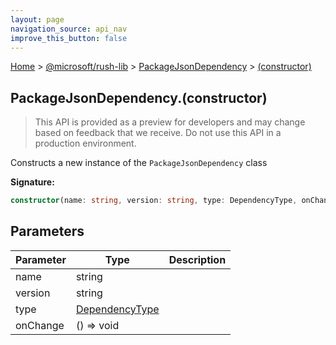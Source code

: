 ```yaml
---
layout: page
navigation_source: api_nav
improve_this_button: false
---
```



[Home](./index.md) &gt; [@microsoft/rush-lib](./rush-lib.md) &gt; [PackageJsonDependency](./rush-lib.packagejsondependency.md) &gt; [(constructor)](./rush-lib.packagejsondependency._constructor_.md)

## PackageJsonDependency.(constructor)

> This API is provided as a preview for developers and may change based on feedback that we receive. Do not use this API in a production environment.
>

Constructs a new instance of the `PackageJsonDependency` class

<b>Signature:</b>

```typescript
constructor(name: string, version: string, type: DependencyType, onChange: () => void);
```

## Parameters

|  Parameter | Type | Description |
|  --- | --- | --- |
|  name | string |  |
|  version | string |  |
|  type | [DependencyType](./rush-lib.dependencytype.md) |  |
|  onChange | () =&gt; void |  |
